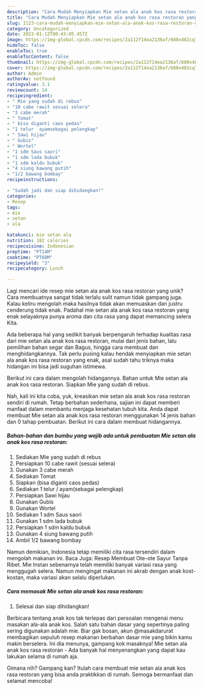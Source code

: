 ```yaml
---
description: "Cara Mudah Menyiapkan Mie setan ala anak kos rasa restoran yang Lezat"
title: "Cara Mudah Menyiapkan Mie setan ala anak kos rasa restoran yang Lezat"
slug: 1123-cara-mudah-menyiapkan-mie-setan-ala-anak-kos-rasa-restoran-yang-lezat
category: Uncategorized
date: 2023-01-12T00:43:05.457Z
image: https://img-global.cpcdn.com/recipes/2a112f14ea2136af/680x482cq70/mie-setan-ala-anak-kos-rasa-restoran-foto-resep-utama.jpg
hideToc: false
enableToc: true
enableTocContent: false
thumbnail: https://img-global.cpcdn.com/recipes/2a112f14ea2136af/680x482cq70/mie-setan-ala-anak-kos-rasa-restoran-foto-resep-utama.jpg
cover: https://img-global.cpcdn.com/recipes/2a112f14ea2136af/680x482cq70/mie-setan-ala-anak-kos-rasa-restoran-foto-resep-utama.jpg
author: Admin
authorAv: notfound
ratingvalue: 3.1
reviewcount: 14
recipeingredient:
- " Mie yang sudah di rebus"
- "10 cabe rawit sesuai selera"
- "3 cabe merah"
- " Tomat"
- " bisa diganti caos pedas"
- "1 telur  ayamsebagai pelengkap"
- " Sawi hijau"
- " Gubis"
- " Wortel"
- "1 sdm Saus saori"
- "1 sdm lada bubuk"
- "1 sdm kaldu bubuk"
- "4 siung bawang putih"
- "1/2 bawang bombay"
recipeinstructions:

- "Sudah jadi dan siap dihidangkan!"
categories:
- Resep
tags:
- mie
- setan
- ala

katakunci: mie setan ala 
nutrition: 182 calories
recipecuisine: Indonesian
preptime: "PT14M"
cooktime: "PT60M"
recipeyield: "3"
recipecategory: Lunch

---
```





Lagi mencari ide resep mie setan ala anak kos rasa restoran yang unik? Cara membuatnya sangat tidak terlalu sulit namun tidak gampang juga. Kalau keliru mengolah maka hasilnya tidak akan memuaskan dan justru cenderung tidak enak. Padahal mie setan ala anak kos rasa restoran yang enak selayaknya punya aroma dan cita rasa yang dapat memancing selera Kita.





Ada beberapa hal yang sedikit banyak berpengaruh terhadap kualitas rasa dari mie setan ala anak kos rasa restoran, mulai dari jenis bahan, lalu pemilihan bahan segar dan Bagus, hingga cara membuat dan menghidangkannya. Tak perlu pusing kalau hendak menyiapkan mie setan ala anak kos rasa restoran yang enak,      asal sudah tahu triknya maka hidangan ini bisa jadi suguhan istimewa.














Berikut ini cara dalam mengolah hidangannya. Bahan untuk Mie setan ala anak kos rasa restoran. Siapkan Mie yang sudah di rebus.






Nah, kali ini kita coba, yuk, kreasikan mie setan ala anak kos rasa restoran sendiri di rumah. Tetap berbahan sederhana, sajian ini dapat memberi manfaat dalam membantu menjaga kesehatan tubuh kita. Anda dapat membuat Mie setan ala anak kos rasa restoran menggunakan 14 jenis bahan dan 0 tahap pembuatan. Berikut ini cara dalam membuat hidangannya.

<!--inarticleads1-->

##### Bahan-bahan dan bumbu yang wajib ada untuk pembuatan Mie setan ala anak kos rasa restoran:

1. Sediakan  Mie yang sudah di rebus
1. Persiapkan 10 cabe rawit (sesuai selera)
1. Gunakan 3 cabe merah
1. Sediakan  Tomat
1. Siapkan  (bisa diganti caos pedas)
1. Sediakan 1 telur / ayam(sebagai pelengkap)
1. Persiapkan  Sawi hijau
1. Gunakan  Gubis
1. Gunakan  Wortel
1. Sediakan 1 sdm Saus saori
1. Gunakan 1 sdm lada bubuk
1. Persiapkan 1 sdm kaldu bubuk
1. Gunakan 4 siung bawang putih
1. Ambil 1/2 bawang bombay


Namun demikian, Indonesia tetap memiliki cita rasa tersendiri dalam mengolah makanan ini. Baca Juga: Resep Membuat Ote-ote Sayur Tanpa Ribet. Mie Instan sebenarnya telah memiliki banyak variasi rasa yang menggugah selera. Namun mengingat makanan ini akrab dengan anak kost-kostan, maka variasi akan selalu diperlukan. 

<!--inarticleads2-->

##### Cara memasak Mie setan ala anak kos rasa restoran:


1. Selesai dan siap dihidangkan!

Berbicara tentang anak kos tak terlepas dari persoalan mengenai menu masakan ala-ala anak kos. Salah satu bahan dasar yang sepertinya paling sering digunakan adalah mie. Biar gak bosan, akun @masakdarurat membagikan sepuluh resep makanan berbahan dasar mie yang bikin kamu makin berselera. Ini dia menunya, gampang kok masaknya! Mie setan ala anak kos rasa restoran - Ada banyak hal menyenangkan yang dapat kau lakukan selama di rumah aja. 

Gimana nih? Gampang kan? Itulah cara membuat mie setan ala anak kos rasa restoran yang bisa anda praktikkan di rumah. Semoga bermanfaat dan selamat mencoba!
